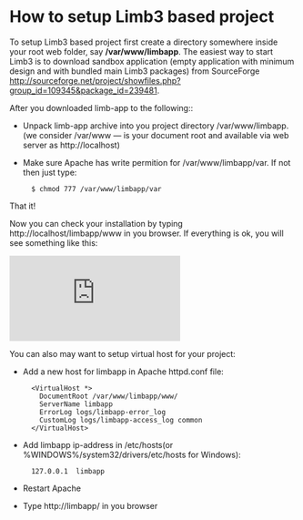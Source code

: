 # How to setup Limb3 based project
To setup Limb3 based project first create a directory somewhere inside your root web folder, say **/var/www/limbapp**. The easiest way to start Limb3 is to download sandbox application (empty application with minimum design and with bundled main Limb3 packages) from SourceForge http://sourceforge.net/project/showfiles.php?group_id=109345&package_id=239481.

After you downloaded limb-app to the following::

* Unpack limb-app archive into you project directory /var/www/limbapp. (we consider /var/www — is your document root and available via web server as http://localhost)
* Make sure Apache has write permition for /var/www/limbapp/var. If not then just type:

        $ chmod 777 /var/www/limbapp/var

That it!

Now you can check your installation by typing http://localhost/limbapp/www in you browser. If everything is ok, you will see something like this:

![Alt-limb_app](http://wiki.limb-project.com/2011.1/lib/exe/fetch.php?cache=&media=limb3:en:limb_app.png)

You can also may want to setup virtual host for your project:

* Add a new host for limbapp in Apache httpd.conf file:

        <VirtualHost *>
          DocumentRoot /var/www/limbapp/www/
          ServerName limbapp
          ErrorLog logs/limbapp-error_log
          CustomLog logs/limbapp-access_log common
        </VirtualHost>

* Add limbapp ip-address in /etc/hosts(or %WINDOWS%/system32/drivers/etc/hosts for Windows):

        127.0.0.1  limbapp

* Restart Apache
* Type http://limbapp/ in you browser

